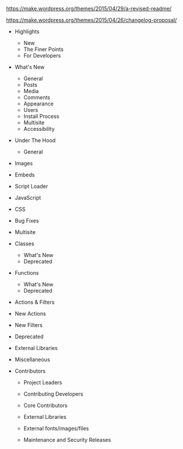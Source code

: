 https://make.wordpress.org/themes/2015/04/29/a-revised-readme/

https://make.wordpress.org/themes/2015/04/26/changelog-proposal/







* Highlights
  * New
  * The Finer Points
  * For Developers
  
* What's New
  * General
  * Posts
  * Media
  * Comments
  * Appearance
  * Users
  * Install Process
  * Multisite
  * Accessibility
  
* Under The Hood
  * General
* Images
* Embeds
* Script Loader
* JavaScript
* CSS
* Bug Fixes
* Multisite
* Classes
  * What's New
  * Deprecated
* Functions
  * What's New
  * Deprecated
 * Actions & Filters
  * New Actions
  * New Filters
  * Deprecated
* External Libraries
* Miscellaneous
  
* Contributors
  * Project Leaders
  * Contributing Developers
  * Core Contributors
  * External Libraries
  * External fonts/images/files
  
  * Maintenance and Security Releases 